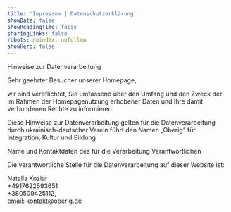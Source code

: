 ```yaml
---
title: 'Impressum | Datenschutzerklärung'
showDate: false
showReadingTime: false
sharingLinks: false
robots: noindex, nofollow
showHero: false
---
```


Hinweise zur Datenverarbeitung

Sehr geehrter Besucher unserer Homepage,

wir sind verpflichtet, Sie umfassend über den Umfang und den Zweck der im Rahmen der Homepagenutzung erhobener Daten und Ihre damit verbundenen Rechte zu informieren.

Diese Hinweise zur Datenverarbeitung gelten für die Datenverarbeitung durch ukrainisch-deutscher Verein führt den Namen „Oberig“ für Integration, Kultur und Bildung

Name und Kontaktdaten des für die Verarbeitung Verantwortlichen

Die verantwortliche Stelle für die Datenverarbeitung auf dieser Website ist:

Natalia Koziar  
+4917622593651  
+380509425112,  
email: kontakt@oberig.de
